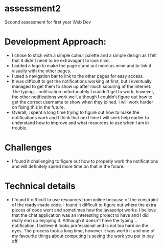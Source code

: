 # assessment2
Second assessment for first year Web Dev


# Development Approach:
- I chose to stick with a simple colour palette and a simple design as I felt that it didn't need to be extravagant to look nice.
- I added a logo to make the page stand out more as mine and to link it visually with the other pages.
- I used a navigation bar to link to the other pages for easy access.
- It was difficult to get the notifications working at first, but I eventually managed to get them to show up after much scouring of the internet. The typing... notification unfortunately I couldn't get to work, however, the other notifications work well, although I couldn't figure out how to get the correct username to show when they joined. I will work harder on fixing this in the future.
- Overall, I spent a long time trying to figure out how to make the notifications work and I think that next time I will seek help earlier to understand how to improve and what resources to use when I am in trouble.

# Challenges
- I found it challenging to figure out how to properly work the notifications and will definitely spend more time on that in the future.

# Technical details
- I found it difficult to use resources from online because of the constraint of the ready-made code. I found it difficult to figure out where the extra pieces of code went and sometimes how the javascript works. I believe that the chat application was an interesting project to have and I did really end up enjoying it. Although it doesn't have the typing... notification, I believe it looks professional and is not too hard on the eyes. The process took a long time, however it was worth it and one of my favourite things about computing is seeing the work you put in pay off.
